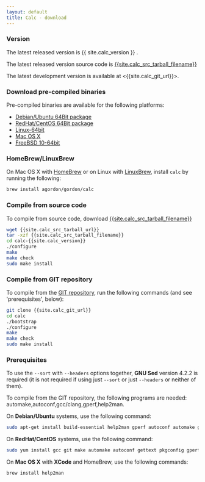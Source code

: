 ```yaml
---
layout: default
title: Calc - download
---
```


### Version

The latest released version is {{ site.calc_version }} .

The latest released version source code is [{{site.calc_src_tarball_filename}}]({{site.calc_src_tarball_url}})

The latest development version is available at <{{site.calc_git_url}}>.

### Download pre-compiled binaries

Pre-compiled binaries are available for the following platforms:

* [Debian/Ubuntu 64Bit package]({{site.calc_deb_64bit_url}})
* [RedHat/CentOS 64Bit package]({{site.calc_rpm_64bit_url}})
* [Linux-64bit]({{site.calc_bin_linux_64bit_url}})
* [Mac OS X]({{site.calc_bin_macosx_url}})
* [FreeBSD 10-64bit]({{site.calc_bin_freebsd_64bit_url}})

### HomeBrew/LinuxBrew

On Mac OS X with [HomeBrew](http://brew.sh/) or on Linux with [LinuxBrew](https://github.com/Homebrew/linuxbrew/), install `calc` by running the following:

```sh
brew install agordon/gordon/calc
```

### Compile from source code

To compile from source code, download [{{site.calc_src_tarball_filename}}]({{site.calc_src_tarball_url}})

```sh
wget {{site.calc_src_tarball_url}}
tar -xzf {{site.calc_src_tarball_filename}}
cd calc-{{site.calc_version}}
./configure
make
make check
sudo make install
```

### Compile from GIT repository

To compile from the [GIT repository]({{site.calc_git_url}}), run the following commands (and see 'prerequisites', below):

```sh
git clone {{site.calc_git_url}}
cd calc
./bootstrap
./configure
make
make check
sudo make install
```

### Prerequisites

To use the `--sort` with `--headers` options together, **GNU Sed** version 4.2.2 is required (it is not required if using just `--sort` or just `--headers` or neither of them).

To compile from the GIT repository, the following programs are needed: automake,autoconf,gcc/clang,gperf,help2man.

On **Debian/Ubuntu** systems, use the following command:

```sh
sudo apt-get install build-essential help2man gperf autoconf automake gettext autopoint
```

On **RedHat/CentOS** systems, use the following command:

```sh
sudo yum install gcc git make automake autoconf gettext pkgconfig gperf help2man
```

On **Mac OS X** with **XCode** and HomeBrew, use the following commands:

```sh
brew install help2man
```

